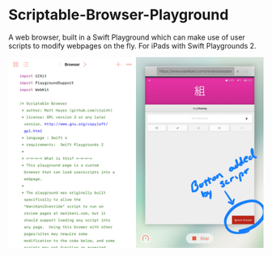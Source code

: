 # Scriptable-Browser-Playground
A web browser, built in a Swift Playground which can make use of user scripts to modify webpages on the fly.  For iPads with Swift Playgrounds 2.

![](https://github.com/cruinh/Scriptable-Browser-Playground/blob/master/Screenshot.jpg?raw=true)
